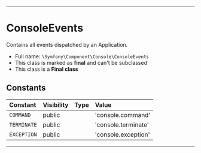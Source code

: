***

# ConsoleEvents

Contains all events dispatched by an Application.

* Full name: `\Symfony\Component\Console\ConsoleEvents`
* This class is marked as **final** and can't be subclassed
* This class is a **Final class**

## Constants

| Constant | Visibility | Type | Value |
|:---------|:-----------|:-----|:------|
|`COMMAND`|public| |&#039;console.command&#039;|
|`TERMINATE`|public| |&#039;console.terminate&#039;|
|`EXCEPTION`|public| |&#039;console.exception&#039;|

***

